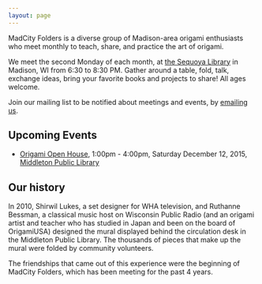```yaml
---
layout: page
---
```



<div class="slice-banner"></div>

<span class="name-callout">MadCity Folders</span> is a diverse group of Madison-area origami enthusiasts who meet monthly to teach, share, and practice the art of origami.

We meet the second Monday of each month, at [the Sequoya Library](https://www.google.com/maps/place/Madison+Public+Library:+Sequoya+Branch/@43.0342714,-89.4227239,12.75z) in Madison, WI from 6:30 to 8:30 PM.
Gather around a table, fold, talk, exchange ideas, bring your favorite books and projects to share! All ages welcome.

Join our mailing list to be notified about meetings and events, by [emailing us](mailto:madcityfolders@gmail.com).

## Upcoming Events
* [Origami Open House](/events/#origami-open-house), 1:00pm - 4:00pm, Saturday December 12, 2015, [Middleton Public Library](https://www.google.com/maps/place/Middleton+Public+Library/@43.0949512,-89.5115643,17z)

## Our history

In 2010, Shirwil Lukes, a set designer for WHA television, and
Ruthanne Bessman, a classical music host on Wisconsin Public Radio (and an
origami artist and teacher who has studied in Japan and been on the board of OrigamiUSA)
designed the mural displayed behind the circulation desk in the Middleton
Public Library.
The thousands of pieces that make up the mural were folded by community
volunteers.

The friendships that came out of this experience were the beginning of
MadCity Folders, which has been meeting for the past 4 years.
